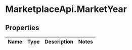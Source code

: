 # MarketplaceApi.MarketYear

## Properties
Name | Type | Description | Notes
------------ | ------------- | ------------- | -------------



